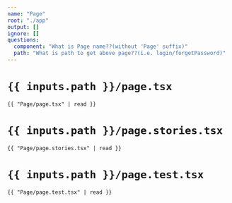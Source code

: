 ```yaml
---
name: "Page"
root: "./app"
output: []
ignore: []
questions:
  component: "What is Page name??(without 'Page' suffix)"
  path: "What is path to get above page??(i.e. login/forgetPassword)"
---
```



# `{{ inputs.path }}/page.tsx`

```tsx
{{ "Page/page.tsx" | read }}
```

# `{{ inputs.path }}/page.stories.tsx`

```tsx
{{ "Page/page.stories.tsx" | read }}
```

# `{{ inputs.path }}/page.test.tsx`

```tsx
{{ "Page/page.test.tsx" | read }}
```
